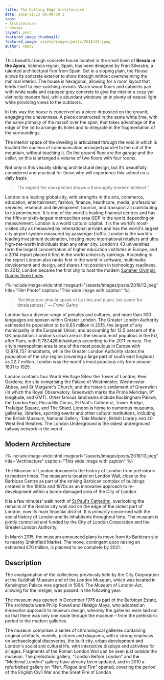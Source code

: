 ```yaml
---
title: The Cutting Edge Architecture
date: 2018-11-13 00:00:00 Z
tags:
- Architecture
- Design
layout: post
featured_image_thumbnail: 
featured_image: assets/images/posts/2018/22.jpeg
author: nancy
---
```


This beautiful rough concrete house located in the small town of **Besalu in the Ayora**, Valencia region, Spain, has been designed by Fran Silvestre, a talented architectural firm from Spain. Set in a sloping plain, the House allows its concrete exterior to show through without overwhelming the minimal interior. The house is hexagonal, allowing for a room layout that lends itself to eye-catching reveals. Warm wood floors and cabinets pair with white walls and exposed grey concrete to give the interior a cozy yet distinctly modern feel, while abundant windows let in plenty of natural light while providing views to the outdoors.

In this way the house is conceived as a piece deposited on the ground, engaging the unevenness. A piece constructed in the same white lime, with the same primacy of the massif over the span, that takes advantage of the edge of the lot to arrange its holes and to integrate in the fragmentation of the surroundings.

The interior space of the dwelling is articulated through the void in which is located the nucleus of communication arranged parallel to the cut of the mountain, without touching it. On the ground floor are the garage and the cellar, on this is arranged a volume of two floors with four rooms.

Not only is this visually striking architectural design, but it’s beautifully considered and practical for those who will experience this school on a daily basis.

<blockquote class="alignright">“To expect the unexpected shows a thoroughly modern intellect.” </blockquote>

London is a leading global city, with strengths in the arts, commerce, education, entertainment, fashion, finance, healthcare, media, professional services, research and development, tourism, and transport all contributing to its prominence. It is one of the world's leading financial centres and has the fifth-or sixth-largest metropolitan area GDP in the world depending on measurement. London is a world cultural capital. It is the world's most-visited city as measured by international arrivals and has the world's largest city airport system measured by passenger traffic. London is the world's leading investment destination, hosting more international retailers and ultra high-net-worth individuals than any other city. London's 43 universities form the largest concentration of higher education institutes in Europe, and a 2014 report placed it first in the world university rankings. According to the report London also ranks first in the world in software, multimedia development and design, and shares first position in technology readiness. In 2012, London became the first city to host the modern [Summer Olympic Games three times](https://en.wikipedia.org/wiki/Summer_Olympic_Games).

{% include image-wide.html imageurl="/assets/images/posts/2019/12.jpeg" title="Film Photo" caption="This wide image with caption" %}

<blockquote class="alignleft">“Architecture should speak of its time and place, but yearn for timelessness.” <cite>― Frank Gehry</cite></blockquote>

London has a diverse range of peoples and cultures, and more than 300 languages are spoken within Greater London. The Greater London Authority estimated its population to be 8.63 million in 2015, the largest of any municipality in the European Union, and accounting for 12.5 percent of the UK population. London's urban area is the second most populous in the EU, after Paris, with 9,787,426 inhabitants according to the 2011 census. The city's metropolitan area is one of the most populous in Europe with 13,879,757 inhabitants, while the Greater London Authority states the population of the city-region (covering a large part of south east England) as 22.7 million. London was the world's most populous city from around 1831 to 1925.

London contains four World Heritage Sites: the Tower of London; Kew Gardens; the site comprising the Palace of Westminster, Westminster Abbey, and St Margaret's Church; and the historic settlement of Greenwich (in which the Royal Observatory, Greenwich marks the Prime Meridian, 0° longitude, and GMT). Other famous landmarks include Buckingham Palace, the London Eye, Piccadilly Circus, St Paul's Cathedral, Tower Bridge, Trafalgar Square, and The Shard. London is home to numerous museums, galleries, libraries, sporting events and other cultural institutions, including the British Museum, National Gallery, Tate Modern, British Library and 40 West End theatres. The London Underground is the oldest underground railway network in the world.

## Modern Architecture

{% include image-wide.html imageurl="/assets/images/posts/2019/13.jpeg" title="Architecture" caption="This wide image with caption" %}

The Museum of London documents the history of London from prehistoric to modern times. The museum is located on London Wall, close to the Barbican Centre as part of the striking Barbican complex of buildings created in the 1960s and 1970s as an innovative approach to re-development within a bomb-damaged area of the City of London.

It is a few minutes' walk north of [St Paul's Cathedral](https://en.wikipedia.org/wiki/St_Paul%27s_Cathedral), overlooking the remains of the Roman city wall and on the edge of the oldest part of London, now its main financial district. It is primarily concerned with the social history of London and its inhabitants throughout time. The museum is jointly controlled and funded by the City of London Corporation and the Greater London Authority.

In March 2015, the museum announced plans to move from its Barbican site to nearby Smithfield Market. The move, contingent upon raising an estimated £70 million, is planned to be complete by 2021.

## Description

The amalgamation of the collections previously held by the City Corporation at the Guildhall Museum and of the London Museum, which was located in Kensington Palace was agreed in 1964. The Museum of London Act, allowing for the merger, was passed in the following year.

The museum was opened in December 1976 as part of the Barbican Estate, The architects were Philip Powell and Hidalgo Moya, who adopted an innovative approach to museum design, whereby the galleries were laid out so that there was only one route through the museum – from the prehistoric period to the modern galleries.

The museum comprises a series of chronological galleries containing original artefacts, models, pictures and diagrams, with a strong emphasis on archaeological discoveries, the built city, urban development and London's social and cultural life, with interactive displays and activities for all ages. Fragments of the Roman London Wall can be seen just outside the museum. The prehistoric gallery, "London Before London" and the "Medieval London" gallery have already been updated, and in 2010 a refurbished gallery on *"War, Plague and Fire"* opened, covering the period of the English Civil War and the Great Fire of London.
